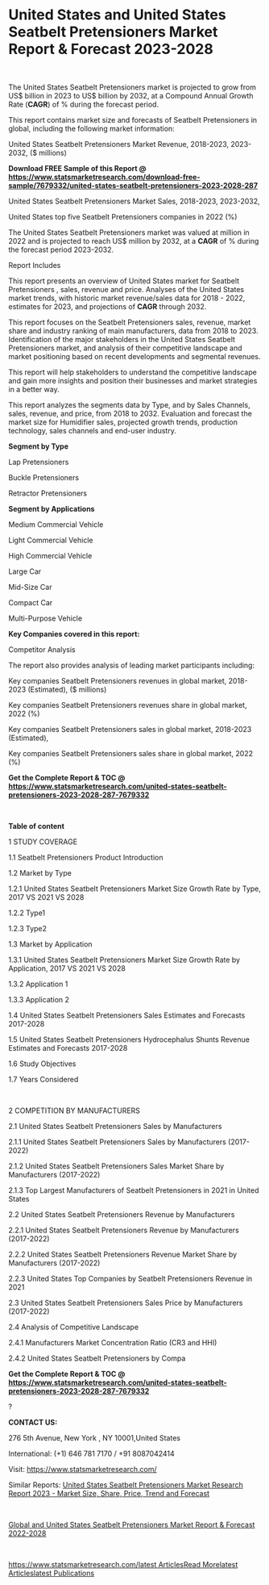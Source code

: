 <h1>United States and United States Seatbelt Pretensioners Market Report & Forecast 2023-2028</h1><br/><p>The United States Seatbelt Pretensioners market is projected to grow from US$ billion in 2023 to US$ billion by 2032, at a Compound Annual Growth Rate (<strong>CAGR</strong>) of % during the forecast period.</p>
 
 
 
 <p>This report contains market size and forecasts of Seatbelt Pretensioners in global, including the following market information:</p>
 
 
 
 <p>United States Seatbelt Pretensioners Market Revenue, 2018-2023, 2023-2032, ($ millions)</p>
 
 
 
 <p><strong>Download FREE Sample of this Report @ <a href="https://www.statsmarketresearch.com/download-free-sample/7679332/united-states-seatbelt-pretensioners-2023-2028-287">https://www.statsmarketresearch.com/download-free-sample/7679332/united-states-seatbelt-pretensioners-2023-2028-287</a></strong></p>
 
 
 
 <p>United States Seatbelt Pretensioners Market Sales, 2018-2023, 2023-2032,</p>
 
 
 
 <p>United States top five Seatbelt Pretensioners companies in 2022 (%)</p>
 
 
 
 <p>The United States Seatbelt Pretensioners market was valued at million in 2022 and is projected to reach US$ million by 2032, at a <strong>CAGR</strong> of % during the forecast period 2023-2032.</p>
 
 
 
 <p>Report Includes</p>
 
 
 
 <p>This report presents an overview of United States market for Seatbelt Pretensioners , sales, revenue and price. Analyses of the United States market trends, with historic market revenue/sales data for 2018 - 2022, estimates for 2023, and projections of <strong>CAGR</strong> through 2032.</p>
 
 
 
 <p>This report focuses on the Seatbelt Pretensioners sales, revenue, market share and industry ranking of main manufacturers, data from 2018 to 2023. Identification of the major stakeholders in the United States Seatbelt Pretensioners market, and analysis of their competitive landscape and market positioning based on recent developments and segmental revenues.</p>
 
 
 
 <p>This report will help stakeholders to understand the competitive landscape and gain more insights and position their businesses and market strategies in a better way.</p>
 
 
 
 <p>This report analyzes the segments data by Type, and by Sales Channels, sales, revenue, and price, from 2018 to 2032. Evaluation and forecast the market size for Humidifier sales, projected growth trends, production technology, sales channels and end-user industry.</p>
 
 
 
 <p><strong>Segment by Type</strong></p>
 
 
 
 <p>Lap Pretensioners</p>
 
 
 
 <p>Buckle Pretensioners</p>
 
 
 
 <p>Retractor Pretensioners</p>
 
 
 
 <p><strong>Segment <strong><strong>by Applications</strong></strong></strong></p>
 
 
 
 <p>Medium Commercial Vehicle</p>
 
 
 
 <p>Light Commercial Vehicle</p>
 
 
 
 <p>High Commercial Vehicle</p>
 
 
 
 <p>Large Car</p>
 
 
 
 <p>Mid-Size Car</p>
 
 
 
 <p>Compact Car</p>
 
 
 
 <p>Multi-Purpose Vehicle</p>
 
 
 
 <p><strong>Key Companies covered in this report:</strong></p>
 
 
 
 <p>Competitor Analysis</p>
 
 
 
 <p>The report also provides analysis of leading market participants including:</p>
 
 
 
 <p>Key companies Seatbelt Pretensioners revenues in global market, 2018-2023 (Estimated), ($ millions)</p>
 
 
 
 <p>Key companies Seatbelt Pretensioners revenues share in global market, 2022 (%)</p>
 
 
 
 <p>Key companies Seatbelt Pretensioners sales in global market, 2018-2023 (Estimated),</p>
 
 
 
 <p>Key companies Seatbelt Pretensioners sales share in global market, 2022 (%)</p>
 
 
 
 <div><b>Get the Complete Report & TOC @ <a href="https://www.statsmarketresearch.com/united-states-seatbelt-pretensioners-2023-2028-287-7679332">https://www.statsmarketresearch.com/united-states-seatbelt-pretensioners-2023-2028-287-7679332</a></b></div>
 
 
 
 <p><br />
 
 <b>Table of content</b></p>
 
 
 
 <p>1 STUDY COVERAGE<br />
 
 1.1 Seatbelt Pretensioners Product Introduction<br />
 
 1.2 Market by Type<br />
 
 1.2.1 United States Seatbelt Pretensioners Market Size Growth Rate by Type, 2017 VS 2021 VS 2028<br />
 
 1.2.2 Type1<br />
 
 1.2.3 Type2<br />
 
 1.3 Market by Application<br />
 
 1.3.1 United States Seatbelt Pretensioners Market Size Growth Rate by Application, 2017 VS 2021 VS 2028<br />
 
 1.3.2 Application 1<br />
 
 1.3.3 Application 2<br />
 
 1.4 United States Seatbelt Pretensioners Sales Estimates and Forecasts 2017-2028<br />
 
 1.5 United States Seatbelt Pretensioners Hydrocephalus Shunts Revenue Estimates and Forecasts 2017-2028<br />
 
 1.6 Study Objectives<br />
 
 1.7 Years Considered<br />
 
 <br />
 
 2 COMPETITION BY MANUFACTURERS<br />
 
 2.1 United States Seatbelt Pretensioners Sales by Manufacturers<br />
 
 2.1.1 United States Seatbelt Pretensioners Sales by Manufacturers (2017-2022)<br />
 
 2.1.2 United States Seatbelt Pretensioners Sales Market Share by Manufacturers (2017-2022)<br />
 
 2.1.3 Top Largest Manufacturers of Seatbelt Pretensioners in 2021 in United States<br />
 
 2.2 United States Seatbelt Pretensioners Revenue by Manufacturers<br />
 
 2.2.1 United States Seatbelt Pretensioners Revenue by Manufacturers (2017-2022)<br />
 
 2.2.2 United States Seatbelt Pretensioners Revenue Market Share by Manufacturers (2017-2022)<br />
 
 2.2.3 United States Top Companies by Seatbelt Pretensioners Revenue in 2021<br />
 
 2.3 United States Seatbelt Pretensioners Sales Price by Manufacturers (2017-2022)<br />
 
 2.4 Analysis of Competitive Landscape<br />
 
 2.4.1 Manufacturers Market Concentration Ratio (CR3 and HHI)<br />
 
 2.4.2 United States Seatbelt Pretensioners by Compa</p>
 
 
 
 <div><b>Get the Complete Report & TOC @ <a href="https://www.statsmarketresearch.com/united-states-seatbelt-pretensioners-2023-2028-287-7679332">https://www.statsmarketresearch.com/united-states-seatbelt-pretensioners-2023-2028-287-7679332</a></b></div>
 
 
 
 <p>? </p>
 
 
 
 <p><b>CONTACT US:</b><br />
 
 276 5th Avenue, New York , NY 10001,United States<br />
 
 International: (+1) 646 781 7170 / +91 8087042414<br />
 
 Visit: <a href="https://www.statsmarketresearch.com/">https://www.statsmarketresearch.com/</a><br />
 
 Similar Reports: <a href="https://www.statsmarketresearch.com/united-states-seatbelt-pretensioners-2023-2028-287-7679332">United States Seatbelt Pretensioners Market Research Report 2023 - Market Size, Share, Price, Trend and Forecast</a><br />
 
 <br />
 
 <a href="https://www.statsmarketresearch.com/united-states-seatbelt-pretensioners-2023-2028-287-7679332">Global and United States Seatbelt Pretensioners Market Report & Forecast 2022-2028</a><br />
 
 <br />
 
 <a href="https://gyeongbokgung.com">https://www.statsmarketresearch.com/</a><a href="https://hallyeomaritime.com">latest Articles</a><a href="https://jingwansa.com">Read More</a><a href="https://nguoiviet.jp/">latest Articles</a><a href="https://www.intelmarketresearch.com/">latest Publications</a></p>